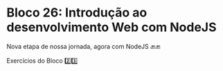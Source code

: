 # Bloco 26: Introdução ao desenvolvimento Web com NodeJS

Nova etapa de nossa jornada, agora com NodeJS :back::end:

Exercícios do Bloco :two::three:
